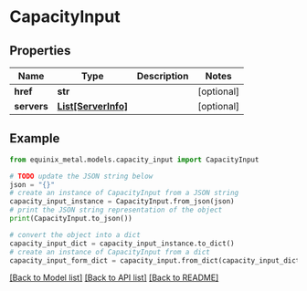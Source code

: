 # CapacityInput


## Properties

Name | Type | Description | Notes
------------ | ------------- | ------------- | -------------
**href** | **str** |  | [optional] 
**servers** | [**List[ServerInfo]**](ServerInfo.md) |  | [optional] 

## Example

```python
from equinix_metal.models.capacity_input import CapacityInput

# TODO update the JSON string below
json = "{}"
# create an instance of CapacityInput from a JSON string
capacity_input_instance = CapacityInput.from_json(json)
# print the JSON string representation of the object
print(CapacityInput.to_json())

# convert the object into a dict
capacity_input_dict = capacity_input_instance.to_dict()
# create an instance of CapacityInput from a dict
capacity_input_form_dict = capacity_input.from_dict(capacity_input_dict)
```
[[Back to Model list]](../README.md#documentation-for-models) [[Back to API list]](../README.md#documentation-for-api-endpoints) [[Back to README]](../README.md)


